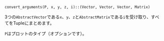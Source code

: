```
convert_arguments(P, x, y, z, i)::(Vector, Vector, Vector, Matrix)
```

3つの`AbstractVector`である`x`、`y`、`z`と`AbstractMatrix`である`i`を受け取り、すべてをTupleにまとめます。

`P`はプロットのタイプ（オプションです）。
